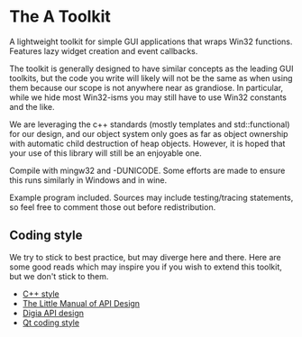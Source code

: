 # The A Toolkit

A lightweight toolkit for simple GUI applications that wraps Win32 functions.
Features lazy widget creation and event callbacks.

The toolkit is generally designed to have similar concepts as the leading GUI
toolkits, but the code you write will likely will not be the same as when using
them because our scope is not anywhere near as grandiose.  In particular, while
we hide most Win32-isms you may still have to use Win32 constants and the like.

We are leveraging the c++ standards (mostly templates and std::functional) for
our design, and our object system only goes as far as object ownership with
automatic child destruction of heap objects.  However, it is hoped that your
use of this library will still be an enjoyable one.

Compile with mingw32 and -DUNICODE.  Some efforts are made to ensure this runs
similarly in Windows and in wine.

Example program included.  Sources may include testing/tracing statements, so
feel free to comment those out before redistribution.

## Coding style

We try to stick to best practice, but may diverge here and there.  Here are
some good reads which may inspire you if you wish to extend this toolkit, but
we don't stick to them.

* [C++ style](http://geosoft.no/development/cppstyle.html)
* [The Little Manual of API Design](https://people.mpi-inf.mpg.de/~jblanche/api-design.pdf)
* [Digia API design](https://doc.qt.io/archives/qq/qq13-apis.html)
* [Qt coding style](https://wiki.qt.io/Qt_Coding_Style)


